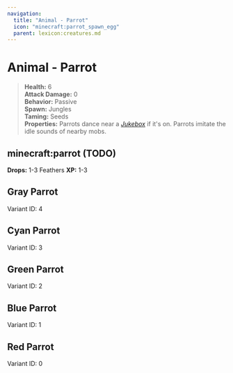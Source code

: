 ```yaml
---
navigation:
  title: "Animal - Parrot"
  icon: "minecraft:parrot_spawn_egg"
  parent: lexicon:creatures.md
---
```


# Animal - Parrot

> __Health:__ 6     
> __Attack Damage:__ 0    
> __Behavior:__ Passive     
> __Spawn:__ Jungles    
> __Taming:__ Seeds     
> __Properties:__ 
Parrots dance near a [*Jukebox*](../useable/jukebox.md) if it's on. Parrots imitate the idle sounds of nearby mobs.

## minecraft:parrot (TODO)

<GameScene zoom={2}>
  <Entity id="minecraft:parrot" />
</GameScene>

__Drops:__ 1-3 Feathers  __XP:__ 1-3

## Gray Parrot

<GameScene zoom={2}>
  <Entity id="minecraft:parrot" data="{Variant:4}" />
</GameScene>

Variant ID: 4

## Cyan Parrot

<GameScene zoom={2}>
  <Entity id="minecraft:parrot" data="{Variant:3}" />
</GameScene>

Variant ID: 3

## Green Parrot

<GameScene zoom={2}>
  <Entity id="minecraft:parrot" data="{Variant:2}" />
</GameScene>

Variant ID: 2

## Blue Parrot

<GameScene zoom={2}>
  <Entity id="minecraft:parrot" data="{Variant:1}" />
</GameScene>

Variant ID: 1

## Red Parrot

<GameScene zoom={2}>
  <Entity id="minecraft:parrot" data="{Variant:0}" />
</GameScene>

Variant ID: 0

